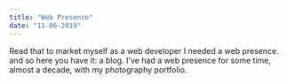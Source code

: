 ```yaml
---
title: "Web Presence"
date: "11-06-2019"
---
```


Read that to market myself as a web developer I needed a web presence. and so here you have it: a blog. I've had a web presence for some time, almost a decade, with my photography portfolio. 
